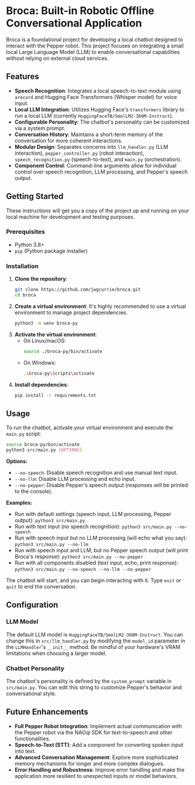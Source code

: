 # Broca: **B**uilt-in **R**obotic **O**ffline **C**onversational **A**pplication


Broca is a foundational project for developing a local chatbot designed to interact with the Pepper robot. This project focuses on integrating a small local Large Language Model (LLM) to enable conversational capabilities without relying on external cloud services.

## Features

*   **Speech Recognition**: Integrates a local speech-to-text module using `arecord` and Hugging Face Transformers (Whisper model) for voice input.
*   **Local LLM Integration**: Utilizes Hugging Face's `transformers` library to run a local LLM (currently `HuggingFaceTB/SmolLM2-360M-Instruct`).
*   **Configurable Personality**: The chatbot's personality can be customized via a system prompt.
*   **Conversation History**: Maintains a short-term memory of the conversation for more coherent interactions.
*   **Modular Design**: Separates concerns into `llm_handler.py` (LLM interaction), `pepper_controller.py` (robot interaction), `speech_recognition.py` (speech-to-text), and `main.py` (orchestration).
*   **Component Control**: Command-line arguments allow for individual control over speech recognition, LLM processing, and Pepper's speech output.

## Getting Started

These instructions will get you a copy of the project up and running on your local machine for development and testing purposes.

### Prerequisites

*   Python 3.8+
*   `pip` (Python package installer)

### Installation

1.  **Clone the repository**:
    ```bash
    git clone https://github.com/jwgcurrie/broca.git
    cd broca
    ```
2.  **Create a virtual environment**:
    It's highly recommended to use a virtual environment to manage project dependencies.
    ```bash
    python3 -m venv broca-py
    ```
3.  **Activate the virtual environment**:
    *   On Linux/macOS:
        ```bash
        source ./broca-py/bin/activate
        ```
    *   On Windows:
        ```bash
        .\broca-py\Scripts\activate
        ```
4.  **Install dependencies**:
    ```bash
    pip install -r requirements.txt
    ```

## Usage

To run the chatbot, activate your virtual environment and execute the `main.py` script:

```bash
source broca-py/bin/activate
python3 src/main.py [OPTIONS]
```

**Options:**

*   `--no-speech`: Disable speech recognition and use manual text input.
*   `--no-llm`: Disable LLM processing and echo input.
*   `--no-pepper`: Disable Pepper's speech output (responses will be printed to the console).

**Examples:**

*   Run with default settings (speech input, LLM processing, Pepper output):
    `python3 src/main.py`
*   Run with text input (no speech recognition):
    `python3 src/main.py --no-speech`
*   Run with speech input but no LLM processing (will echo what you say):
    `python3 src/main.py --no-llm`
*   Run with speech input and LLM, but no Pepper speech output (will print Broca's response):
    `python3 src/main.py --no-pepper`
*   Run with all components disabled (text input, echo, print response):
    `python3 src/main.py --no-speech --no-llm --no-pepper`


The chatbot will start, and you can begin interacting with it. Type `exit` or `quit` to end the conversation.

## Configuration

### LLM Model

The default LLM model is `HuggingFaceTB/SmolLM2-360M-Instruct`. You can change this in `src/llm_handler.py` by modifying the `model_id` parameter in the `LLMHandler`'s `__init__` method. Be mindful of your hardware's VRAM limitations when choosing a larger model.

### Chatbot Personality

The chatbot's personality is defined by the `system_prompt` variable in `src/main.py`. You can edit this string to customize Pepper's behavior and conversational style.

## Future Enhancements

*   **Full Pepper Robot Integration**: Implement actual communication with the Pepper robot via the NAOqi SDK for text-to-speech and other functionalities.
*   **Speech-to-Text (STT)**: Add a component for converting spoken input into text.
*   **Advanced Conversation Management**: Explore more sophisticated memory mechanisms for longer and more complex dialogues.
*   **Error Handling and Robustness**: Improve error handling and make the application more resilient to unexpected inputs or model behaviors.
